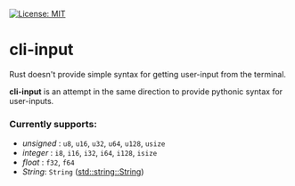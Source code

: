 [![License: MIT](https://img.shields.io/badge/License-MIT-g.svg)](https://opensource.org/licenses/MIT)
# cli-input

Rust doesn't provide simple syntax for getting user-input from the terminal.

__cli-input__ is an attempt in the same direction to provide pythonic syntax for user-inputs.

### Currently supports:
- *unsigned* : `u8`, `u16`, `u32`, `u64`, `u128`, `usize`
- *integer* : `i8`, `i16`, `i32`, `i64`, `i128`, `isize`
- *float* : `f32`, `f64`
- *String*: `String` ([std::string::String](https://doc.rust-lang.org/std/string/struct.String.html))
